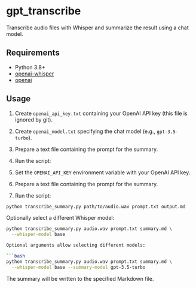 # gpt_transcribe

Transcribe audio files with Whisper and summarize the result using a chat model.

## Requirements
- Python 3.8+
- [openai-whisper](https://github.com/openai/whisper)
- [openai](https://pypi.org/project/openai/)

## Usage
1. Create `openai_api_key.txt` containing your OpenAI API key (this file is ignored by git).
2. Create `openai_model.txt` specifying the chat model (e.g., `gpt-3.5-turbo`).
3. Prepare a text file containing the prompt for the summary.
4. Run the script:

1. Set the `OPENAI_API_KEY` environment variable with your OpenAI API key.
2. Prepare a text file containing the prompt for the summary.
3. Run the script:

```bash
python transcribe_summary.py path/to/audio.wav prompt.txt output.md
```


Optionally select a different Whisper model:

```bash
python transcribe_summary.py audio.wav prompt.txt summary.md \
  --whisper-model base

Optional arguments allow selecting different models:

```bash
python transcribe_summary.py audio.wav prompt.txt summary.md \
  --whisper-model base --summary-model gpt-3.5-turbo
```

The summary will be written to the specified Markdown file.
